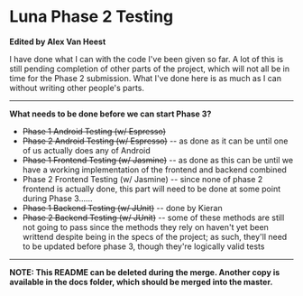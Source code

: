 # Luna Phase 2 Testing

**Edited by Alex Van Heest**

I have done what I can with the code I've been given so far. A lot of this is still pending completion of other parts of the project, which will not all be in time for the Phase 2 submission. What I've done here is as much as I can without writing other people's parts.

****

**What needs to be done before we can start Phase 3?**

* ~~Phase 1 Android Testing (w/ Espresso)~~
* ~~Phase 2 Android Testing (w/ Espresso)~~ -- as done as it can be until one of us actually does any of Android
* ~~Phase 1 Frontend Testing (w/ Jasmine)~~ -- as done as this can be until we have a working implementation of the frontend and backend combined
* Phase 2 Frontend Testing (w/ Jasmine) -- since none of phase 2 frontend is actually done, this part will need to be done at some point during Phase 3......
* ~~Phase 1 Backend Testing (w/ JUnit)~~ -- done by Kieran
* ~~Phase 2 Backend Testing (w/ JUnit)~~ -- some of these methods are still not going to pass since the methods they rely on haven't yet been writtend despite being in the specs of the project; as such, they'll need to be updated before phase 3, though they're logically valid tests

****

**NOTE: This README can be deleted during the merge. Another copy is available in the docs folder, which should be merged into the master.**